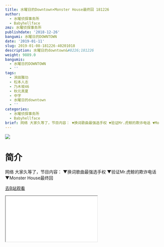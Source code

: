 ```yaml
---
title: 水曜日的Downtown×Monster House最终回 181226
author:
  - 水曜侦探事务所
  - Babyhellface
zmz: 水曜侦探事务所
publishdate: '2018-12-26'
bangumi: 水曜日的DOWNTOWN
date: '2019-01-11'
slug: 2019-01-08-181226-40201018
description: 水曜日的downtown&#8226;181226
weight: 9889.0
bangumis:
  - 水曜日的DOWNTOWN
  - ''
tags:
  - 滨田雅功
  - 松本人志
  - 乃木坂46
  - 秋元真夏
  - 中字
  - 水曜日的downtown
  - ''
categories:
  - 水曜侦探事务所
  - Babyhellface
brief: 网络 大家久等了，节目内容： ▼换词歌曲最强选手权 ▼验证Mr.虎鲸的欺诈电话 ▼Monster House最终回
---
```

![](https://i.imgur.com/3IkReal.jpg)
# 简介  
网络
大家久等了，节目内容：
▼换词歌曲最强选手权
▼验证Mr.虎鲸的欺诈电话
▼Monster House最终回  

[去B站观看](https://www.bilibili.com/video/av40201018/)
<div class ="resp-container"><iframe class="testiframe" src="//player.bilibili.com/player.html?aid=40201018"", scrolling="no", allowfullscreen="true" > </iframe></div> 
